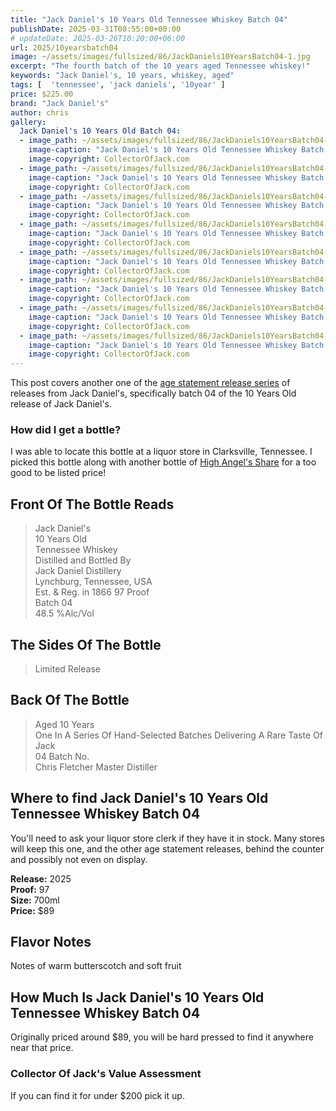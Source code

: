 ```yaml
---
title: "Jack Daniel's 10 Years Old Tennessee Whiskey Batch 04"
publishDate: 2025-03-31T08:55:00+00:00
# updateDate: 2025-03-26T10:20:00+06:00
url: 2025/10yearsbatch04
image: ~/assets/images/fullsized/86/JackDaniels10YearsBatch04-1.jpg
excerpt: "The fourth batch of the 10 years aged Tennessee whiskey!"
keywords: "Jack Daniel's, 10 years, whiskey, aged"
tags: [  'tennessee', 'jack daniels', '10year' ]
price: $225.00
brand: "Jack Daniel's"
author: chris
gallery:
  Jack Daniel's 10 Years Old Batch 04:
  - image_path: ~/assets/images/fullsized/86/JackDaniels10YearsBatch04-1.jpg
    image-caption: "Jack Daniel's 10 Years Old Tennessee Whiskey Batch 04"
    image-copyright: CollectorOfJack.com
  - image_path: ~/assets/images/fullsized/86/JackDaniels10YearsBatch04-2.jpg
    image-caption: "Jack Daniel's 10 Years Old Tennessee Whiskey Batch 04"
    image-copyright: CollectorOfJack.com
  - image_path: ~/assets/images/fullsized/86/JackDaniels10YearsBatch04-3.jpg
    image-caption: "Jack Daniel's 10 Years Old Tennessee Whiskey Batch 04"
    image-copyright: CollectorOfJack.com
  - image_path: ~/assets/images/fullsized/86/JackDaniels10YearsBatch04-4.jpg
    image-caption: "Jack Daniel's 10 Years Old Tennessee Whiskey Batch 04"
    image-copyright: CollectorOfJack.com
  - image_path: ~/assets/images/fullsized/86/JackDaniels10YearsBatch04-5.jpg
    image-caption: "Jack Daniel's 10 Years Old Tennessee Whiskey Batch 04"
    image-copyright: CollectorOfJack.com
  - image_path: ~/assets/images/fullsized/86/JackDaniels10YearsBatch04-6.jpg
    image-caption: "Jack Daniel's 10 Years Old Tennessee Whiskey Batch 04"
    image-copyright: CollectorOfJack.com
  - image_path: ~/assets/images/fullsized/86/JackDaniels10YearsBatch04-7.jpg
    image-caption: "Jack Daniel's 10 Years Old Tennessee Whiskey Batch 04"
    image-copyright: CollectorOfJack.com
  - image_path: ~/assets/images/fullsized/86/JackDaniels10YearsBatch04-8.jpg
    image-caption: "Jack Daniel's 10 Years Old Tennessee Whiskey Batch 04"
    image-copyright: CollectorOfJack.com
---
```

This post covers another one of the [age statement release series](/series/aged-releases) of releases from Jack Daniel's, specifically batch 04 of the 10 Years Old release of Jack Daniel's.

### How did I get a bottle?
I was able to locate this bottle at a liquor store in Clarksville, Tennessee. I picked this bottle along with another bottle of [High Angel's Share](/highangelsshare) for a too good to be listed price!

## Front Of The Bottle Reads
> Jack Daniel's  
> 10 Years Old  
> Tennessee Whiskey   
> Distilled and Bottled By    
> Jack Daniel Distillery  
> Lynchburg, Tennessee, USA  
> Est. & Reg. in 1866
> 97 Proof  
> Batch 04  
> 48.5 %Alc/Vol  

## The Sides Of The Bottle
> Limited Release   

## Back Of The Bottle
> Aged 10 Years  
> One In A Series Of Hand-Selected Batches Delivering A Rare Taste Of Jack  
> 04 Batch No.  
> Chris Fletcher Master Distiller  

## Where to find Jack Daniel's 10 Years Old Tennessee Whiskey Batch 04
You'll need to ask your liquor store clerk if they have it in stock. Many stores will keep this one, and the other age statement releases, behind the counter and possibly not even on display. 

**Release:** 2025  
**Proof:** 97  
**Size:** 700ml  
**Price:** $89    


## Flavor Notes
Notes of warm butterscotch and soft fruit

## How Much Is Jack Daniel's 10 Years Old Tennessee Whiskey Batch 04
Originally priced around $89, you will be hard pressed to find it anywhere near that price. 
 
### Collector Of Jack's Value Assessment
If you can find it for under $200 pick it up.

